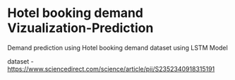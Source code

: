 # Hotel booking demand Vizualization-Prediction
Demand prediction using Hotel booking demand dataset using LSTM Model

dataset - https://www.sciencedirect.com/science/article/pii/S2352340918315191
